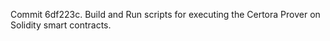 Commit 6df223c.                    Build and Run scripts for executing the Certora Prover on Solidity smart contracts.